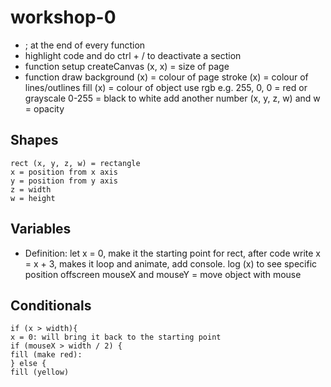 # workshop-0

- ; at the end of every function
- highlight code and do ctrl + / to deactivate a section
- function setup
	createCanvas (x, x) = size of page
- function draw
	background (x) = colour of page
	stroke (x) = colour of lines/outlines
	fill (x) = colour of object
		use rgb e.g. 255, 0, 0 = red
		or grayscale 0-255 = black to white
 	add another number (x, y, z, w) and w = opacity
## Shapes
	rect (x, y, z, w) = rectangle
	x = position from x axis
	y = position from y axis
	z = width
	w = height

## Variables
-	Definition: let x = 0, make it the starting point for rect, after code write x = x + 3, makes it loop and animate, add console. log (x) to see specific position offscreen
	mouseX and mouseY = move object with mouse

## Conditionals
	if (x > width){
	x = 0: will bring it back to the starting point
	if (mouseX > width / 2) {
	fill (make red):
	} else {
	fill (yellow)

